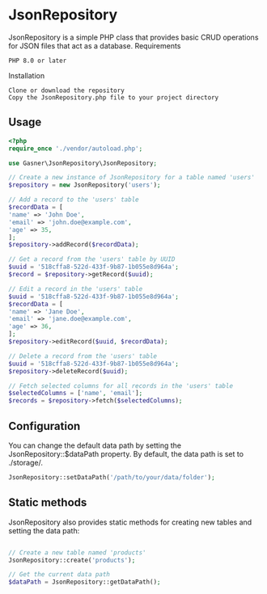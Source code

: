 # JsonRepository

JsonRepository is a simple PHP class that provides basic CRUD operations for JSON files that act as a database.
Requirements

    PHP 8.0 or later

Installation

    Clone or download the repository
    Copy the JsonRepository.php file to your project directory

## Usage

```php
<?php
require_once './vendor/autoload.php';

use Gasner\JsonRepository\JsonRepository;

// Create a new instance of JsonRepository for a table named 'users'
$repository = new JsonRepository('users');

// Add a record to the 'users' table
$recordData = [
'name' => 'John Doe',
'email' => 'john.doe@example.com',
'age' => 35,
];
$repository->addRecord($recordData);

// Get a record from the 'users' table by UUID
$uuid = '518cffa8-522d-433f-9b87-1b055e8d964a';
$record = $repository->getRecord($uuid);

// Edit a record in the 'users' table
$uuid = '518cffa8-522d-433f-9b87-1b055e8d964a';
$recordData = [
'name' => 'Jane Doe',
'email' => 'jane.doe@example.com',
'age' => 36,
];
$repository->editRecord($uuid, $recordData);

// Delete a record from the 'users' table
$uuid = '518cffa8-522d-433f-9b87-1b055e8d964a';
$repository->deleteRecord($uuid);

// Fetch selected columns for all records in the 'users' table
$selectedColumns = ['name', 'email'];
$records = $repository->fetch($selectedColumns);
```

## Configuration

You can change the default data path by setting the JsonRepository::$dataPath property. By default, the data path is set to ./storage/.

```php
JsonRepository::setDataPath('/path/to/your/data/folder');
```

## Static methods

JsonRepository also provides static methods for creating new tables and setting the data path:

```php

// Create a new table named 'products'
JsonRepository::create('products');

// Get the current data path
$dataPath = JsonRepository::getDataPath();
```

